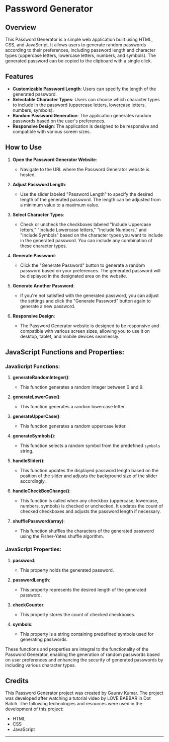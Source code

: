 # Password Generator

## Overview

This Password Generator is a simple web application built using HTML, CSS, and JavaScript. It allows users to generate random passwords according to their preferences, including password length and character types (uppercase letters, lowercase letters, numbers, and symbols). The generated password can be copied to the clipboard with a single click.

## Features

- **Customizable Password Length**: Users can specify the length of the generated password.
- **Selectable Character Types**: Users can choose which character types to include in the password (uppercase letters, lowercase letters, numbers, symbols).
- **Random Password Generation**: The application generates random passwords based on the user's preferences.
- **Responsive Design**: The application is designed to be responsive and compatible with various screen sizes.


## How to Use

1. **Open the Password Generator Website**:
   - Navigate to the URL where the Password Generator website is hosted.

2. **Adjust Password Length**:
   - Use the slider labeled "Password Length" to specify the desired length of the generated password. The length can be adjusted from a minimum value to a maximum value.

3. **Select Character Types**:
   - Check or uncheck the checkboxes labeled "Include Uppercase letters," "Include Lowercase letters," "Include Numbers," and "Include Symbols" based on the character types you want to include in the generated password. You can include any combination of these character types.

4. **Generate Password**:
   - Click the "Generate Password" button to generate a random password based on your preferences. The generated password will be displayed in the designated area on the website.

5. **Generate Another Password**:
   - If you're not satisfied with the generated password, you can adjust the settings and click the "Generate Password" button again to generate a new password.

6. **Responsive Design**:
   - The Password Generator website is designed to be responsive and compatible with various screen sizes, allowing you to use it on desktop, tablet, and mobile devices seamlessly.



## JavaScript Functions and Properties:

### JavaScript Functions:

1. **generateRandomInteger()**:
   - This function generates a random integer between 0 and 9.

2. **generateLowerCase()**:
   - This function generates a random lowercase letter.

3. **generateUpperCase()**:
   - This function generates a random uppercase letter.

4. **generateSymbols()**:
   - This function selects a random symbol from the predefined `symbols` string.

5. **handleSlider()**:
   - This function updates the displayed password length based on the position of the slider and adjusts the background size of the slider accordingly.

6. **handleCheckBoxChange()**:
   - This function is called when any checkbox (uppercase, lowercase, numbers, symbols) is checked or unchecked. It updates the count of checked checkboxes and adjusts the password length if necessary.

7. **shufflePassword(array)**:
   - This function shuffles the characters of the generated password using the Fisher-Yates shuffle algorithm.

### JavaScript Properties:

1. **password**:
   - This property holds the generated password.

2. **passwordLength**:
   - This property represents the desired length of the generated password.

3. **checkCountor**:
   - This property stores the count of checked checkboxes.

4. **symbols**:
   - This property is a string containing predefined symbols used for generating passwords.

These functions and properties are integral to the functionality of the Password Generator, enabling the generation of random passwords based on user preferences and enhancing the security of generated passwords by including various character types.



## Credits

This Password Generator project was created by Gaurav Kumar. The project was developed after watching a tutorial video by LOVE BABBAR in Dot Batch. The following technologies and resources were used in the development of this project:

- HTML
- CSS
- JavaScript

---

